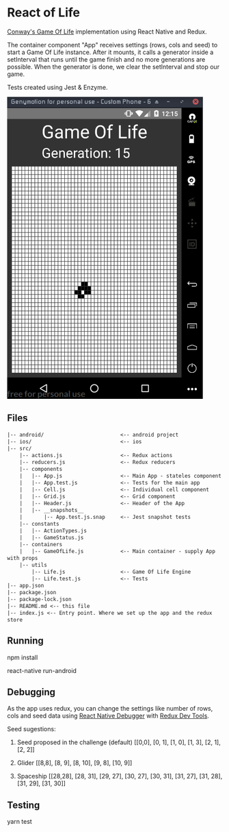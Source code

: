 # React of Life

[Conway's Game Of Life](https://en.wikipedia.org/wiki/Conway's_Game_of_Life) implementation using React Native and Redux.

The container component "App" receives settings (rows, cols and seed) to start a Game Of Life instance. After it mounts, it calls a generator inside a setInterval that runs until the game finish and no more generations are possible. When the generator is done, we clear the setInterval and stop our game.

Tests created using Jest & Enzyme.

![Screenshot](GameOfLife.png?raw=true "Screenshot")

## Files

```
|-- android/                         <-- android project
|-- ios/                             <-- ios
|-- src/
    |-- actions.js                   <-- Redux actions
    |-- reducers.js                  <-- Redux reducers
    |-- components
    |   |-- App.js                   <-- Main App - stateles component
    |   |-- App.test.js              <-- Tests for the main app
    |   |-- Cell.js                  <-- Individual cell component
    |   |-- Grid.js                  <-- Grid component
    |   |-- Header.js                <-- Header of the App
    |   |-- __snapshots__
    |       |-- App.test.js.snap     <-- Jest snapshot tests
    |-- constants
    |   |-- ActionTypes.js
    |   |-- GameStatus.js
    |-- containers
    |   |-- GameOfLife.js            <-- Main container - supply App with props
    |-- utils
        |-- Life.js                  <-- Game Of Life Engine
        |-- Life.test.js             <-- Tests
|-- app.json
|-- package.json
|-- package-lock.json
|-- README.md <-- this file
|-- index.js <-- Entry point. Where we set up the app and the redux store
```

## Running

npm install

react-native run-android

## Debugging

As the app uses redux, you can change the settings like number of rows, cols and seed data using [React Native Debugger](https://github.com/jhen0409/react-native-debugger) with [Redux Dev Tools](https://chrome.google.com/webstore/detail/redux-devtools/lmhkpmbekcpmknklioeibfkpmmfibljd?hl=en).

Seed sugestions:

1. Seed proposed in the challenge (default)
[[0,0], [0, 1], [1, 0], [1, 3], [2, 1], [2, 2]]

2. Glider
[[8,8], [8, 9], [8, 10], [9, 8], [10, 9]]

3. Spaceship
[[28,28], [28, 31], [29, 27], [30, 27], [30, 31], [31, 27], [31, 28], [31, 29], [31, 30]]


## Testing

yarn test
